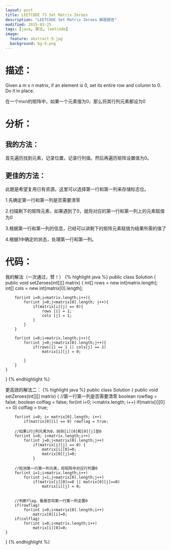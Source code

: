 ```yaml
---
layout: post
title: LEETCODE 73 Set Matrix Zeroes
description: "LEETCODE Set Matrix Zeroes 解题报告"
modified: 2015-03-25
tags: [java, 算法, leetcode]
image:
  feature: abstract-9.jpg
  background: bg-9.png
---
```


# 描述：
Given a m x n matrix, if an element is 0, set its entire row and column to 0. Do it in place.

在一个mxn的矩阵中，如果一个元素值为0，那么将其行列元素都设为0

<!--more-->
# 分析：

## 我的方法：

首先遍历找到元素，记录位置，记录行列值。然后再遍历矩阵设置值为0。

## 更佳的方法：
此题是希望复用已有资源。这里可以选择第一行和第一列来存储标志位。

1.先确定第一行和第一列是否需要清零

2.扫描剩下的矩阵元素，如果遇到了0，就将对应的第一行和第一列上的元素赋值为0

3.根据第一行和第一列的信息，已经可以讲剩下的矩阵元素赋值为结果所需的值了

4.根据1中确定的状态，处理第一行和第一列。

# 代码：
我的解法（一次通过，赞！）
{% highlight java %}
public class Solution {
    public void setZeroes(int[][] matrix) {
        int[] rows = new int[matrix.length];
        int[] cols = new int[matrix[0].length];

        for(int i=0;i<matrix.length;i++){
            for(int j=0;j<matrix[0].length; j++){
                if(matrix[i][j] == 0){
                    rows [i] = 1;
                    cols [j] = 1;
                }
            }
        }

        for(int i=0;i<matrix.length;i++){
            for(int j=0;j<matrix[0].length;j++){
                if(rows[i] == 1 || cols[j] == 1)
                    matrix[i][j] = 0;

            }
        }
    }
}
{% endhighlight %}

更高效的解法二：
{% highlight java %}
public class Solution {
    public void setZeroes(int[][] matrix) {
        //第一行第一列是否需要清零
        boolean rowflag = false;
        boolean colflag = false;
        for(int i=0; i<matrix.length; i++)
            if(matrix[i][0] == 0) colflag = true;

        for(int i=0; i< matrix[0].length; i++)
            if(matrix[0][i] == 0) rowflag = true;

        //如果i行j列元素为0，则将[i][0]和[0][j]至0
        for(int i=0; i<matrix.length;i++)
            for(int j=0;j<matrix[0].length;j++)
                if(matrix[i][j] == 0) {
                    matrix[i][0]=0;
                    matrix[0][j]=0;
                }

        //检测第一行第一列元素，将矩阵中对应行列置0
        for(int i=1;i<matrix.length;i++)
            for(int j=1;j<matrix[0].length;j++)
                if(matrix[i][0]==0 || matrix[0][j]==0)
                    matrix[i][j] = 0;


        //判断flag，看是否将第一行第一列全置0
        if(rowflag)
            for(int i=0;i<matrix[0].length;i++)
                matrix[0][i]=0;
        if(colflag)
            for(int i=0;i<matrix.length;i++)
                matrix[i][0]=0;
    }
}
{% endhighlight %}
